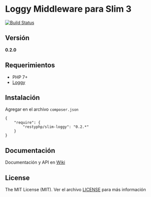 Loggy Middleware para Slim 3
=================

[![Build Status](https://travis-ci.org/mostofreddy/slim-loggy.svg?branch=master)](https://travis-ci.org/mostofreddy/slim-loggy)

Versión
---------

__0.2.0__


Requerimientos
--------------

* PHP 7+
* [Loggy](https://github.com/mostofreddy/loggy)


Instalación
-----------

Agregar en el archivo `composer.json`

```
{
    "require": {
        "restyphp/slim-loggy": "0.2.*"
    }
}
```

Documentación
-------------

Documentación y API en [Wiki](https://github.com/mostofreddy/slim-loggy/wiki)

License
-------

The MIT License (MIT). Ver el archivo [LICENSE](LICENSE.md) para más información
